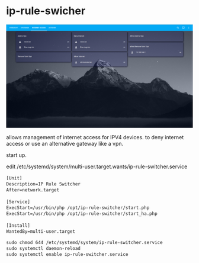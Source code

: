 # ip-rule-swicher
![](./images/ip-rule-switcher.png)

allows management of internet access for IPV4 devices.
to deny internet access or use an alternative gateway like a vpn. 


start up.

edit /etc/systemd/system/multi-user.target.wants/ip-rule-switcher.service
```
[Unit]
Description=IP Rule Switcher
After=network.target

[Service]
ExecStart=/usr/bin/php /opt/ip-rule-switcher/start.php
ExecStart=/usr/bin/php /opt/ip-rule-switcher/start_ha.php

[Install]
WantedBy=multi-user.target
```

```
sudo chmod 644 /etc/systemd/system/ip-rule-switcher.service
sudo systemctl daemon-reload
sudo systemctl enable ip-rule-switcher.service
```
